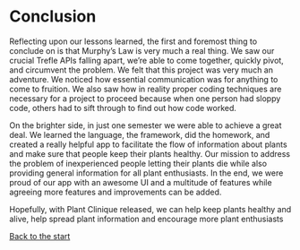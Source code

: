 # Conclusion

Reflecting upon our lessons learned, the first and foremost thing to conclude on is that Murphy’s Law is very much a real thing. We saw our crucial Trefle APIs falling apart, we’re able to come together, quickly pivot, and circumvent the problem. We felt that this project was very much an adventure. We noticed how essential communication was for anything to come to fruition. We also saw how in reality proper coding techniques are necessary for a project to proceed because when one person had sloppy code, others had to sift through to find out how code worked.

On the brighter side, in just one semester we were able to achieve a great deal. We learned the language, the framework, did the homework, and created a really helpful app to facilitate the flow of information about plants and make sure that people keep their plants healthy. Our mission to address the problem of inexperienced people letting their plants die while also providing general information for all plant enthusiasts. In the end, we were proud of our app with an awesome UI and a multitude of features while agreeing more features and improvements can be added.

Hopefully, with Plant Clinique released, we can help keep plants healthy and alive, help spread plant information and encourage more plant enthusiasts

[Back to the start](README.md)